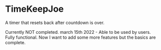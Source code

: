 # TimeKeepJoe
A timer that resets back after countdown is over.

Currently NOT completed.
march 15th 2022 - Able to be used by users. Fully functional. Now I want to add some more features but the basics are complete.
